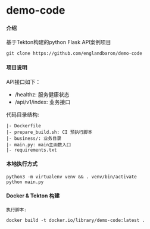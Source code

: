 # demo-code

#### 介绍
基于Tekton构建的python Flask API案例项目

```
git clone https://github.com/englandbaron/demo-code
```

#### 项目说明

API接口如下：
 - /healthz: 服务健康状态
 - /api/v1/index: 业务接口

代码目录结构:

```
|- Dockerfile
|- prepare_build.sh: CI 预执行脚本
|- business/: 业务目录
|- main.py: main主函数入口
|- requirements.txt
```
#### 本地执行方式

```
python3 -m virtualenv venv && . venv/bin/activate
python main.py
```

#### Docker & Tekton 构建

```
执行脚本:

docker build -t docker.io/library/demo-code:latest .
```